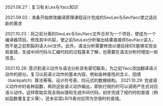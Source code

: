 2021.08.27：复习有关Lex与Yacc知识

2021.09.03：准备开始修改编译原理课程设计完成的SeuLex与SeuYacc使之适应新的需求

2021.10.23：将之前分离的SeuLex与SeuYacc文件合并为一个项目，使成为一个编译器项目。修改其中内容，使之前SeuLex分析输出结果直接供SeuYacc读入，而不是之前割裂的读入txt文件。此外，语法分析需要修改以便后续IDE能够实现全局查错，生成中间代码与汇编代码的过程基本了解，也需要在语法分析时增加一些信息。

2021.10.26: 意识到语义动作与语法分析具有密切联系，为之前Yacc添加翻译语义动作的部分。复习以前语义动作的基本内容，例如各种属性的含义、回填（backpatch）算法等等。设计符号表、四元式的数据结构。
2021.10.29: 完成语义动作中的各种函数，再将这些语义动作输出，即执行规约时可以调用产生式对应语义动作。这样帮助实现全局纠错和生成中间代码。初步完成了规约时的查错（例如函数重复定义等），还未实现LR(1)表对应项为空值时的查错。